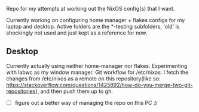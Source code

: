 Repo for my attempts at working out the NixOS config(s) that I want.

Currently working on configuring home manager + flakes configs for my laptop and desktop. Active folders are the *-testing subfolders, 'old' is shockingly not used and just kept as a reference for now.

## Desktop
Currently actually using neither home-manager nor flakes.
Experimenting with labwc as my window manager.
Git workflow for /etc/nixos: I fetch the changes from /etc/nixos as a remote on this repository(like so: https://stackoverflow.com/questions/1425892/how-do-you-merge-two-git-repositories), and then push them up to gh.
- [ ] figure out a better way of managing the repo on this PC :)
